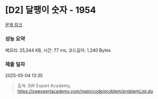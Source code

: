 # [D2] 달팽이 숫자 - 1954 

[문제 링크](https://swexpertacademy.com/main/code/problem/problemDetail.do?contestProbId=AV5PobmqAPoDFAUq) 

### 성능 요약

메모리: 25,344 KB, 시간: 77 ms, 코드길이: 1,240 Bytes

### 제출 일자

2025-05-04 13:35



> 출처: SW Expert Academy, https://swexpertacademy.com/main/code/problem/problemList.do
